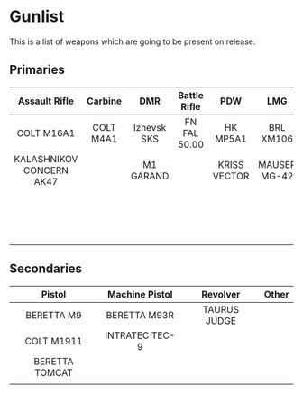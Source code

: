 # Gunlist

This is a list of weapons which are going to be present on release.

## Primaries

| Assault Rifle            | Carbine   | DMR         | Battle Rifle | PDW          | LMG          | Sniper Rifle  | Shotgun               |
| :-----------:            | :-----:   | :-:         | :----------: | :-:          | :-:          | :----------:  | :-----:               |
| COLT M16A1               | COLT M4A1 | Izhevsk SKS | FN FAL 50.00 | HK MP5A1     | BRL XM106    | CHEYTAC M200  | REMINGTON 500         |
| KALASHNIKOV CONCERN AK47 |           | M1 GARAND   |              | KRISS VECTOR | MAUSER MG-42 | SERBU BFG-50  | MOLOT ORUZHIE VEPR-12 |
|                          |           |             |              |              |              | SERBU BFG-50A | FRANCHI SPAS-12       |
|                          |           |             |              |              |              | BARRETT M82   |                       |
|                          |           |             |              |              |              |               |                       |

## Secondaries

| Pistol         | Machine Pistol | Revolver     | Other |
| :----:         | :------------: | :------:     | :---: |
| BERETTA M9     | BERETTA M93R   | TAURUS JUDGE |       |
| COLT M1911     | INTRATEC TEC-9 |              |       |
| BERETTA TOMCAT |                |              |       |
|                |                |              |       |
